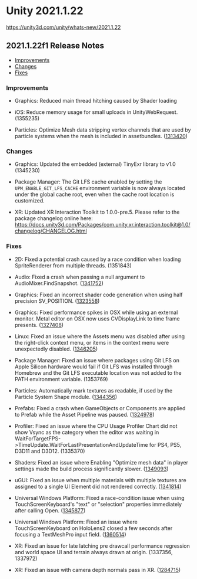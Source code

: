 # Unity 2021.1.22

https://unity3d.com/unity/whats-new/2021.1.22

## 2021.1.22f1 Release Notes

- [Improvements](#improvements)
- [Changes](#changes)
- [Fixes](#fixes)


### Improvements

*   Graphics: Reduced main thread hitching caused by Shader loading
    
*   iOS: Reduce memory usage for small uploads in UnityWebRequest. (1355235)
    
*   Particles: Optimize Mesh data stripping vertex channels that are used by particle systems when the mesh is included in assetbundles. ([1313420](https://issuetracker.unity3d.com/issues/addressables-vertex-data-is-lost-when-mesh-is-marked-as-addressable-and-play-mode-script-is-set-to-use-existing-build-1))
    

### Changes

*   Graphics: Updated the embedded (external) TinyExr library to v1.0 (1345230)
    
*   Package Manager: The Git LFS cache enabled by setting the `UPM_ENABLE_GIT_LFS_CACHE` environment variable is now always located under the global cache root, even when the cache root location is customized.
    
*   XR: Updated XR Interaction Toolkit to 1.0.0-pre.5. Please refer to the package changelog online here: https://docs.unity3d.com/Packages/com.unity.xr.interaction.toolkit@1.0/changelog/CHANGELOG.html
    

### Fixes

*   2D: Fixed a potential crash caused by a race condition when loading SpriteRenderer from multiple threads. (1351843)
    
*   Audio: Fixed a crash when passing a null argument to AudioMixer.FindSnapshot. ([1341752](https://issuetracker.unity3d.com/issues/crash-on-audiomixer-custom-findsnapshot-when-passing-null-as-an-argument-to-findsnapshot))
    
*   Graphics: Fixed an incorrect shader code generation when using half precision SV\_POSITION. ([1323558](https://issuetracker.unity3d.com/issues/texture-is-offset-to-one-side-on-some-devices-with-adreno-gpu-when-using-shader-with-texcoord))
    
*   Graphics: Fixed performance spikes in OSX while using an external monitor. Metal editor on OSX now uses CVDisplayLink to time frame presents. ([1327408](https://issuetracker.unity3d.com/issues/performance-in-game-view-is-significantly-impacted-by-gfx-dot-waitforpresentongfxthread-when-a-second-monitor-is-connected))
    
*   Linux: Fixed an issue where the Assets menu was disabled after using the right-click context menu, or items in the context menu were unexpectedly disabled. ([1346205](https://issuetracker.unity3d.com/issues/menu-bar-assets-submenu-items-are-disabled-after-visualizing-ans-assets-context-menu-in-project-view))
    
*   Package Manager: Fixed an issue where packages using Git LFS on Apple Silicon hardware would fail if Git LFS was installed through Homebrew and the Git LFS executable location was not added to the PATH environment variable. (1353769)
    
*   Particles: Automatically mark textures as readable, if used by the Particle System Shape module. ([1344356](https://issuetracker.unity3d.com/issues/error-appears-in-the-console-when-using-the-default-particle-systems-textures-as-the-shape-texture))
    
*   Prefabs: Fixed a crash when GameObjects or Components are applied to Prefab while the Asset Pipeline was paused. ([1324978](https://issuetracker.unity3d.com/issues/crash-on-buildprefabinstancecorrespondingobjectmap-when-overriding-nested-prefab-inside-assetdatabase-dot-startassetediting-block))
    
*   Profiler: Fixed an issue where the CPU Usage Profiler Chart did not show Vsync as the category when the editor was waiting in WaitForTargetFPS->TimeUpdate.WaitForLastPresentationAndUpdateTime for PS4, PS5, D3D11 and D3D12. (1335370)
    
*   Shaders: Fixed an issue where Enabling "Optimize mesh data" in player settings made the build process significantly slower. ([1349093](https://issuetracker.unity3d.com/issues/building-time-increases-when-optimize-mesh-data-is-enabled))
    
*   uGUI: Fixed an issue when multiple materials with multiple textures are assigned to a single UI Element did not rendered correctly. ([1341814](https://issuetracker.unity3d.com/issues/the-first-submesh-texture-is-overridden-for-all-other-submeshes-in-the-canvasrenderer-even-when-multiple-materials-are-assigned))
    
*   Universal Windows Platform: Fixed a race-condition issue when using TouchScreenKeyboard's "text" or "selection" properties immediately after calling Open. ([1345877](https://issuetracker.unity3d.com/issues/hololens-2-set-selection-throws-argumentoutofrangeexception))
    
*   Universal Windows Platform: Fixed an issue where TouchScreenKeyboard on HoloLens2 closed a few seconds after focusing a TextMeshPro input field. ([1360514](https://issuetracker.unity3d.com/issues/uwp-hololens-touchscreenkeyboard-closes-4-seconds-after-focusing-a-input-field))
    
*   XR: Fixed an issue for late latching pre drawcall performance regression and world space UI and terrain always drawn at origin. (1337356, 1337972)
    
*   XR: Fixed an issue with camera depth normals pass in XR. ([1284715](https://issuetracker.unity3d.com/issues/xr-sdk-ssao-effect-is-broken-slash-inverted-when-single-pass-instanced-rendering-mode-is-used))